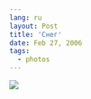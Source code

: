 ```yaml
---
lang: ru
layout: Post
title: 'Снег'
date: Feb 27, 2006
tags:
  - photos
---
```


![](/images/blog/MG-1820.jpg)

